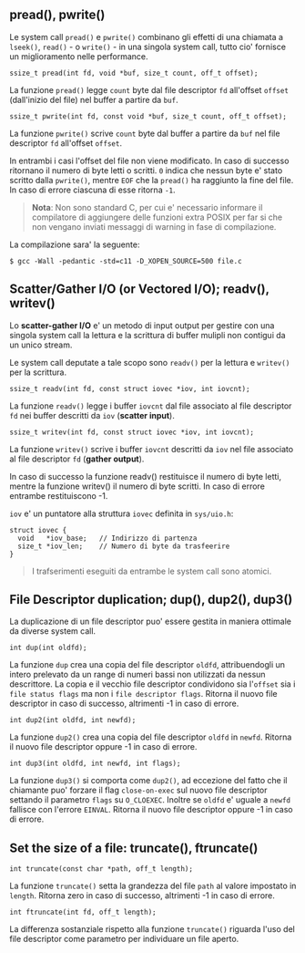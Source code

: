 ## pread(), pwrite()

Le system call `pread()` e `pwrite()` combinano gli effetti di una chiamata a
`lseek()`, `read()` - o `write()` - in una singola system call, tutto cio'
fornisce un miglioramento nelle performance.

 ```ssize_t pread(int fd, void *buf, size_t count, off_t offset);```

La funzione `pread()` legge `count` byte dal file descriptor `fd` all'offset 
`offset` (dall'inizio del file) nel buffer a partire da `buf`.

 ```ssize_t pwrite(int fd, const void *buf, size_t count, off_t offset);```

La funzione `pwrite()` scrive `count` byte dal buffer a partire da `buf` nel 
file descriptor `fd` all'offset `offset`.

In entrambi i casi l'offset del file non viene modificato. In caso di successo 
ritornano il numero di byte letti o scritti. `0` indica che nessun byte e' stato
scritto dalla `pwrite()`, mentre `EOF` che la `pread()` ha raggiunto la fine del
file. In caso di errore ciascuna di esse ritorna `-1`.

> **Nota**: Non sono standard C, per cui e' necessario informare il compilatore
di aggiungere delle funzioni extra POSIX per far si che non vengano inviati
messaggi di warning in fase di compilazione.

La compilazione sara' la seguente:
    
 ```$ gcc -Wall -pedantic -std=c11 -D_XOPEN_SOURCE=500 file.c```


## Scatter/Gather I/O (or Vectored I/O); readv(), writev()

Lo **scatter-gather I/O** e' un metodo di input output per gestire con una
singola system call la lettura e la scrittura di buffer mulipli non contigui
da un unico stream.

Le system call deputate a tale scopo sono `readv()` per la lettura e `writev()` 
per la scrittura.

```ssize_t readv(int fd, const struct iovec *iov, int iovcnt);```

La funzione `readv()` legge i buffer `iovcnt` dal file associato al file 
descriptor `fd` nei buffer descritti da `iov` (__scatter input__).

```ssize_t writev(int fd, const struct iovec *iov, int iovcnt);```

La funzione `writev()` scrive i buffer `iovcnt` descritti da `iov` nel file 
associato al file descriptor `fd` (__gather output__).

In caso di successo la funzione readv() restituisce il numero di byte letti, 
mentre la funzione writev() il numero di byte scritti. In caso di errore 
entrambe restituiscono -1.

`iov` e' un puntatore alla struttura `iovec` definita in `sys/uio.h`:
```
struct iovec {
  void   *iov_base;   // Indirizzo di partenza
  size_t *iov_len;    // Numero di byte da trasfeerire
}
```

> I trafserimenti eseguiti da entrambe le system call sono atomici.

## File Descriptor duplication; dup(), dup2(), dup3()

La duplicazione di un file descriptor puo' essere gestita in maniera ottimale
da diverse system call.

```int dup(int oldfd);```

La funzione `dup` crea una copia del file descriptor `oldfd`, attribuendogli 
un intero prelevato da un range di numeri bassi non utilizzati da nessun 
descrittore. La copia e il vecchio file descriptor condividono sia l'`offset` 
sia i `file status flags` ma non i `file descriptor flags`. Ritorna il nuovo 
file descriptor in caso di successo, altrimenti -1 in caso di errore.

```int dup2(int oldfd, int newfd);```

La funzione `dup2()` crea una copia del file descriptor `oldfd` in `newfd`. 
Ritorna il nuovo file descriptor oppure -1 in caso di errore.

```int dup3(int oldfd, int newfd, int flags);```

La funzione `dup3()` si comporta come `dup2()`, ad eccezione del fatto che il
chiamante puo' forzare il flag `close-on-exec` sul nuovo file descriptor 
settando il parametro `flags` su `O_CLOEXEC`. Inoltre se `oldfd` e' uguale a
`newfd` fallisce con l'errore `EINVAL`. Ritorna il nuovo file descriptor oppure
-1 in caso di errore.

## Set the size of a file: truncate(), ftruncate()


```int truncate(const char *path, off_t length);```

La funzione `truncate()` setta la grandezza del file `path` al valore 
impostato in `length`. Ritorna zero in caso di successo, altrimenti -1 in caso 
di errore.

```int ftruncate(int fd, off_t length);```

La differenza sostanziale rispetto alla funzione `truncate()` riguarda 
l'uso del file descriptor come parametro per individuare un file aperto.
